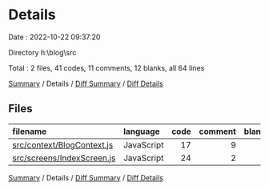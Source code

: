 # Details

Date : 2022-10-22 09:37:20

Directory h:\\blog\\src

Total : 2 files,  41 codes, 11 comments, 12 blanks, all 64 lines

[Summary](results.md) / Details / [Diff Summary](diff.md) / [Diff Details](diff-details.md)

## Files
| filename | language | code | comment | blank | total |
| :--- | :--- | ---: | ---: | ---: | ---: |
| [src/context/BlogContext.js](/src/context/BlogContext.js) | JavaScript | 17 | 9 | 8 | 34 |
| [src/screens/IndexScreen.js](/src/screens/IndexScreen.js) | JavaScript | 24 | 2 | 4 | 30 |

[Summary](results.md) / Details / [Diff Summary](diff.md) / [Diff Details](diff-details.md)